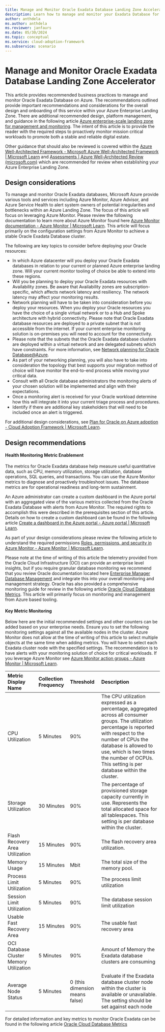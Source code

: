 ```yaml
---
title: Manage and Monitor Oracle Exadata Database Landing Zone Accelerator 
description: Learn how to manage and monitor your Exadata Database for Oracle Database@Azure.
author: anthdela
ms.author: anthdela
ms.reviewer: janfaurs
ms.date: 05/30/2024
ms.topic: conceptual
ms.service: cloud-adoption-framework
ms.subservice: scenario
---
```


# Manage and Monitor Oracle Exadata Database Landing Zone Accelerator 

This article provides recommended business practices to manage and monitor Oracle Exadata Database on Azure. The recommendations outlined provide important recommendations and considerations for the overall design and onboarding of this service within your Azure Enterprise Landing Zone. There are additional recommended design, platform management, and guidance in the following article [Azure enterprise-scale landing zone for management and monitoring](https://learn.microsoft.com/azure/cloud-adoption-framework/ready/landing-zone/design-area/management). The intent of this article is to provide the reader with the required steps to proactively monitor mission critical workloads to promote both a stable and reliable digital estate.

Other guidance that should also be reviewed is covered within the [Azure Well-Architected Framework - Microsoft Azure Well-Architected Framework | Microsoft Learn](https://learn.microsoft.com/azure/well-architected/) and [Assessments | Azure Well-Architected Review (microsoft.com)](https://learn.microsoft.com/assessments/azure-architecture-review/) which are recommended for review when establishing your Azure Enterprise Landing Zone.

## Design considerations

To manage and monitor Oracle Exadata databases, Microsoft Azure provide various tools and services including Azure Monitor, Azure Advisor, and Azure Service Health to alert system owners of potential irregularities and bottlenecks within an Azure Landing Zone. The focus of this article will focus on leveraging Azure Monitor. Please review the following documentation to learn more about Azure Monitor found here [Azure Monitor documentation - Azure Monitor | Microsoft Learn](https://learn.microsoft.com/azure/azure-monitor/). This article will focus primarily on the configuration settings from Azure Monitor to achieve a stable Oracle Exadata Database cluster.

The following are key topics to consider before deploying your Oracle resources:

- In which Azure datacenter will you deploy your Oracle Exadata databases in relation to your current or planned Azure enterprise landing zone. Will your current monitor tooling of choice be able to extend into these regions.
- Will you be planning to deploy your Oracle Exadata resources with Availability zones. Be aware that Availability zones are subscription-specific, which affects network latency and resiliency. The network latency may affect your monitoring results.
- Network planning will have to be taken into consideration before you deploy your resources. When you deploy your Oracle resources you have the choice of a single virtual network or to a Hub and Spoke architecture with hybrid connectivity. Please note  that Oracle Exadata database resources are deployed to a private subnet that is not accessible from the internet. If your current enterprise monitoring solution is on-premises you will need to account for the connectivity.
- Please note that the subnets that the Oracle Exadata database clusters are deployed within a virtual network and are delegated subnets which have constraints. For more information, see [Network planning for Oracle Database@Azure](https://learn.microsoft.com/azure/oracle/oracle-db/oracle-database-network-plan#constraints).
- As part of your networking planning, you will also have to take into consideration the topology that best supports your migration method of choice will have monitor the end-to-end process while moving your critical data.
- Consult with all Oracle database administrators the monitoring alerts of your chosen solution will be implemented and align with their expectations.
- Once a monitoring alert is received for your Oracle workload determine how this will integrate it into your current triage process and procedures.
- Identify if there are additional key stakeholders that will need to be included once an alert is triggered.

For additional design considerations, see [Plan for Oracle on Azure adoption - Cloud Adoption Framework | Microsoft Learn](https://learn.microsoft.com/azure/cloud-adoption-framework/scenarios/oracle-iaas/oracle-landing-zone-plan).

## Design recommendations

#### Health Monitoring Metric Enablement

The metrics for Oracle Exadata database help measure useful quantitative data, such as CPU, memory utilization, storage utilization, database operations, SQL queries, and transactions. You can use the Azure Monitor metrics to diagnose and proactively troubleshoot issues. The database metrics are for operational readiness and long-term sustainment. 

An Azure administrator can create a custom dashboard in the Azure portal with an aggregated view of the various metrics collected from the Oracle Exadata Database with alerts from Azure Monitor. The required rights to accomplish this were described in the prerequisites section of this article. Details on how to create a custom dashboard can be found in the following article [Create a dashboard in the Azure portal - Azure portal | Microsoft Learn](https://learn.microsoft.com/azure/azure-portal/azure-portal-dashboards).

As part of your design considerations please review the following article to understand the required permissions [Roles, permissions, and security in Azure Monitor - Azure Monitor | Microsoft Learn](https://learn.microsoft.com/azure/azure-monitor/roles-permissions-security). 

Please note at the time of writing of this article the telemetry provided from the Oracle Cloud Infrastructure (OCI) can provide an enterprise level insights, but if you require granular database monitoring we recommend that you review Oracle documentation located here [Enterprise Manager Database Management](https://www.oracle.com/database/technologies/manageability.html) and integrate this into your overall monitoring and management strategy. Oracle has also provided a comprehensive monitoring guide for review in the following article [Oracle Cloud Database Metrics](https://docs.oracle.com/iaas/database-management/doc/oracle-cloud-database-metrics.html). This article will primarily focus on monitoring and management from Azure based tooling.

#### Key Metric Monitoring

Below here are the initial recommended settings and other counters can be added based on your enterprise needs.  Ensure you to set the following monitoring settings against all the available nodes in the cluster. Azure Monitor does not allow at the time of writing of this article to select multiple objects at the same time when adding metrics. You will have to select each Exadata cluster node with the specified settings. 
The recommendation is to have alerts with your monitoring solution of choice for critical workloads. If you leverage Azure Monitor see [Azure Monitor action groups - Azure Monitor | Microsoft Learn](https://learn.microsoft.com/azure/azure-monitor/alerts/action-groups).



|  Metric Display Name                                   |  Collection Frequency                                   | Threshold                    | Description                                  |
| :------------------------------------------------------|:--------------------------------------------------------|:-----------------------------|:---------------------------------------------|
| CPU Utilization                                        | 5 Minutes                                               | 90%                           | The CPU utilization expressed as a percentage, aggregated across all consumer groups. The utilization percentage is reported with respect to the number of CPUs the database is allowed to use, which is two times the number of OCPUs. This setting is per database within the cluster. |
| Storage Utilization                                    | 30 Minutes                                              | 90%                            | The percentage of provisioned storage capacity currently in use. Represents the total allocated space for all tablespaces. This setting is per database within the cluster.|
| Flash Recovery Area Utilization                        | 15 Minutes                                              | 90%                            | The flash recovery area utilization.   |
| Memory Usage                                           | 15 Minutes                                              | Mbit                           | The total size of the memory pool.     |
| Process Limit Utilization                              |   5 Minutes                                             | 90%                            | The process limit utilization          |
| Session Limit Utilization                              |   5 Minutes                                             | 90%                            | The database session limit utilization |
| Usable Fast Recovery Area                              | 15 Minutes                                              | 90%                            | The usable fast recovery area          |
| OCI Database Cluster Memory Utilization                | 5 Minutes                                               | 90%                            | Amount of Memory the Exadata database clusters are consuming |
| Average Node Status                                    | 5 Minutes                                               | 0 (this dimension means false) | Evaluate if the  Exadata database cluster node within the cluster is available or unavailable. The setting should be set against each node |

For detailed information and key metrics to monitor Oracle Exadata can be found in the following article [Oracle Cloud Database Metrics](https://docs.oracle.com/iaas/database-management/doc/oracle-cloud-database-metrics.html)





